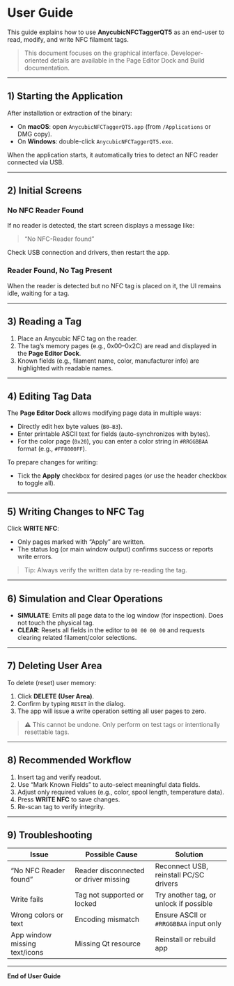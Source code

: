 # User Guide

This guide explains how to use **AnycubicNFCTaggerQT5** as an end-user to read, modify, and write NFC filament tags.

> This document focuses on the graphical interface. Developer-oriented details are available in the Page Editor Dock and Build documentation.

---

## 1) Starting the Application

After installation or extraction of the binary:

- On **macOS**: open `AnycubicNFCTaggerQT5.app` (from `/Applications` or DMG copy).
- On **Windows**: double-click `AnycubicNFCTaggerQT5.exe`.

When the application starts, it automatically tries to detect an NFC reader connected via USB.

---

## 2) Initial Screens

### No NFC Reader Found
If no reader is detected, the start screen displays a message like:
> “No NFC-Reader found”

Check USB connection and drivers, then restart the app.

### Reader Found, No Tag Present
When the reader is detected but no NFC tag is placed on it, the UI remains idle, waiting for a tag.

---

## 3) Reading a Tag

1. Place an Anycubic NFC tag on the reader.
2. The tag’s memory pages (e.g., 0x00–0x2C) are read and displayed in the **Page Editor Dock**.
3. Known fields (e.g., filament name, color, manufacturer info) are highlighted with readable names.

---

## 4) Editing Tag Data

The **Page Editor Dock** allows modifying page data in multiple ways:

- Directly edit hex byte values (`B0–B3`).
- Enter printable ASCII text for fields (auto-synchronizes with bytes).
- For the color page (`0x20`), you can enter a color string in `#RRGGBBAA` format (e.g., `#FF8000FF`).

To prepare changes for writing:

- Tick the **Apply** checkbox for desired pages (or use the header checkbox to toggle all).

---

## 5) Writing Changes to NFC Tag

Click **WRITE NFC**:
- Only pages marked with “Apply” are written.
- The status log (or main window output) confirms success or reports write errors.

> Tip: Always verify the written data by re-reading the tag.

---

## 6) Simulation and Clear Operations

- **SIMULATE**: Emits all page data to the log window (for inspection). Does not touch the physical tag.
- **CLEAR**: Resets all fields in the editor to `00 00 00 00` and requests clearing related filament/color selections.

---

## 7) Deleting User Area

To delete (reset) user memory:

1. Click **DELETE (User Area)**.
2. Confirm by typing `RESET` in the dialog.
3. The app will issue a write operation setting all user pages to zero.

> ⚠️ This cannot be undone. Only perform on test tags or intentionally resettable tags.

---

## 8) Recommended Workflow

1. Insert tag and verify readout.
2. Use “Mark Known Fields” to auto-select meaningful data fields.
3. Adjust only required values (e.g., color, spool length, temperature data).
4. Press **WRITE NFC** to save changes.
5. Re-scan tag to verify integrity.

---

## 9) Troubleshooting

| Issue | Possible Cause | Solution |
|-------|----------------|-----------|
| “No NFC Reader found” | Reader disconnected or driver missing | Reconnect USB, reinstall PC/SC drivers |
| Write fails | Tag not supported or locked | Try another tag, or unlock if possible |
| Wrong colors or text | Encoding mismatch | Ensure ASCII or `#RRGGBBAA` input only |
| App window missing text/icons | Missing Qt resource | Reinstall or rebuild app |

---

**End of User Guide**
